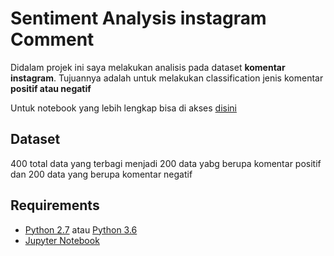 # Sentiment Analysis instagram Comment

Didalam projek ini saya melakukan analisis pada dataset <b>komentar instagram</b>. Tujuannya adalah untuk melakukan classification jenis komentar <b>positif atau negatif</b>

Untuk notebook yang lebih lengkap bisa di akses [disini](https://nbviewer.org/github/rizalfadiaalfikri/Sentiment-Analysis-instagram-Comment/blob/main/Sentiment%20Analysis%20Instagram%20Comment.ipynb)

## Dataset

400 total data yang terbagi menjadi 200 data yabg berupa komentar positif dan 200 data yang berupa komentar negatif

## Requirements

* [Python 2.7](https://www.python.org/download/releases/2.7/) atau [Python 3.6](https://www.python.org/downloads/release/python-360/)
* [Jupyter Notebook](http://jupyter.org/)

